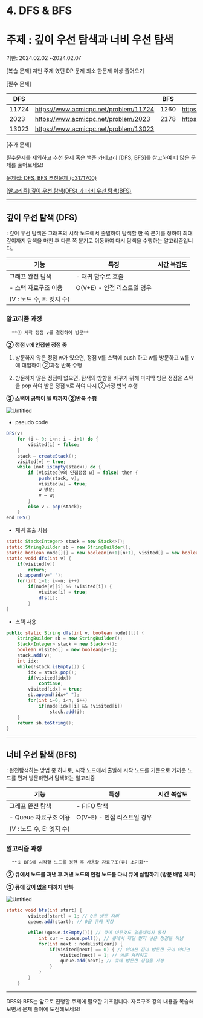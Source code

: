 # 4. DFS & BFS

# 주제 : 깊이 우선 탐색과 너비 우선 탐색
기한: 2024.02.02 ~2024.02.07

[복습 문제] 저번 주제 였던 DP 문제 최소 한문제 이상 풀어오기

[필수 문제]

| DFS |  | BFS |  |
| --- | --- | --- | --- |
| 11724 | https://www.acmicpc.net/problem/11724 | 1260 | https://www.acmicpc.net/problem/1260 |
| 2023 | https://www.acmicpc.net/problem/2023 | 2178 | https://www.acmicpc.net/problem/2178 |
| 13023 | https://www.acmicpc.net/problem/13023 |  |  |

[추가 문제]

필수문제를 제외하고 추천 문제 혹은 백준 카테고리 [DFS, BFS]를 참고하여 더 많은 문제를 풀어보세요!

[문제집: DFS, BFS 추천문제 (c3171700)](https://www.acmicpc.net/workbook/view/1833)

[[알고리즘] 깊이 우선 탐색(DFS) 과 너비 우선 탐색(BFS)](https://devuna.tistory.com/32)

---

## 깊이 우선 탐색 (DFS)

: 깊이 우선 탐색은 그래프의 시작 노드에서 출발하여 탐색할 한 쪽 분기를 정하여 최대 깊이까지 탐색을 마친 후 다른 쪽 분기로 이동하여 다시 탐색을 수행하는 알고리즘입니다.

| 기능 | 특징 | 시간 복잡도 |
| --- | --- | --- |
| 그래프 완전 탐색 | - 재귀 함수로 호출
- 스택 자료구조 이용 | O(V+E) - 인접 리스트일 경우
(V : 노드 수, E: 엣지 수) |

### 알고리즘 과정

      **① 시작 정점 v를 결정하여 방문**

**② 정점 v에 인접한 정점 중**

1. 방문하지 않은 정점 w가 있으면, 정점 v를 스택에 push 하고 w를 방문하고 w를 v에 대입하여 ②과정 반복 수행

2. 방문하지 않은 정점이 없으면, 탐색의 방향을 바꾸기 위해 마지막 방문 정점을 스택을 pop 하여 받은 정점 v로 하여 다시 ②과정 반복 수행

**③ 스택이 공백이 될 때까지 ②반복 수행**

![Untitled](https://prod-files-secure.s3.us-west-2.amazonaws.com/b3a032c5-430f-4337-84e1-1112d70b3e98/67ce1d20-6ef0-42b3-b2c7-45c63977f2c2/Untitled.png)

- pseudo code

```java
DFS(v)
    for (i ← 0; i<n; i ← i+1) do {
        visited[i] ← false;
    }
    stack ← createStack();
    visited[v] ← true;
    while (not isEmpty(stack)) do {
        if (visited[v의 인접정점 w] = false) then {
            push(stack, v);
            visited[w] ← true;
            w 방문;
            v ← w;
        }
        else v ← pop(stack);
    }
end DFS()
```

- 재귀 호출 사용

```java
static Stack<Integer> stack = new Stack<>();
static StringBuilder sb = new StringBuilder();
static boolean node[][] = new boolean[n+1][n+1], visited[] = new boolean[n+1];
static void dfs(int v) {
    if(visited[v])
        return;
    sb.append(v+" ");
    for(int i=1; i<=n; i++)
        if(node[v][i] && !visited[i]) {
            visited[i] = true;
            dfs(i);
        }
}
```

- 스택 사용

```java
public static String dfs(int v, boolean node[][]) {
    StringBuilder sb = new StringBuilder();
    Stack<Integer> stack = new Stack<>();
    boolean visited[] = new boolean[n+1];
    stack.add(v);
    int idx;
    while(!stack.isEmpty()) {
        idx = stack.pop();
        if(visited[idx])
            continue;
        visited[idx] = true;
        sb.append(idx+" ");
        for(int i=0; i<n; i++)
            if(node[idx][i] && !visited[i])
                stack.add(i);
    }
    return sb.toString();
}
```

---

## 너비 우선 탐색 (BFS)

: 완전탐색하는 방법 중 하나로, 시작 노드에서 출발해 시작 노드를 기준으로 가까운 노드를 먼저 방문하면서 탐색하는 알고리즘

| 기능 | 특징 | 시간 복잡도 |
| --- | --- | --- |
| 그래프 완전 탐색 | - FIFO 탐색
- Queue 자료구조 이용 | O(V+E) - 인접 리스트일 경우
(V : 노드 수, E: 엣지 수) |

### 알고리즘 과정

      **① BFS에 시작할 노드를 정한 후 사용할 자료구조(큐) 초기화**

**② 큐에서 노드를 꺼낸 후 꺼낸 노드의 인접 노드를 다시 큐에 삽입하기 (방문 배열 체크)**

**③ 큐에 값이 없을 때까지 반복**

![Untitled](https://prod-files-secure.s3.us-west-2.amazonaws.com/b3a032c5-430f-4337-84e1-1112d70b3e98/25c0a485-68e2-4091-9832-3fc79fb35aee/Untitled.png)

```java
static void bfs(int start) {
        visited[start] = 1; // 0은 방문 처리
        queue.add(start); // 0을 큐에 저장

        while(!queue.isEmpty()){ // 큐에 아무것도 없을때까지 동작
            int cur = queue.poll(); // 큐에서 제일 먼저 넣은 정점을 꺼냄
            for(int next : nodeList[cur]) {
                if(visited[next] == 0) { // 이어진 점이 방문한 곳이 아니면
                    visited[next] = 1; // 방문 처리하고
                    queue.add(next); // 큐에 방문한 정점을 저장
                }
            }
        }
    }
```

---

DFS와 BFS는 앞으로 진행할 주제에 필요한 기초입니다. 자료구조 강의 내용을 복습해보면서 문제 풀이에 도전해보세요!
